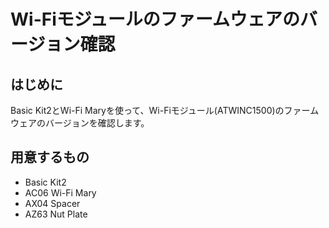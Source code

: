 # Wi-Fiモジュールのファームウェアのバージョン確認
## はじめに
Basic Kit2とWi-Fi Maryを使って、Wi-Fiモジュール(ATWINC1500)のファームウェアのバージョンを確認します。

## 用意するもの
* Basic Kit2
* AC06 Wi-Fi Mary
* AX04 Spacer
* AZ63 Nut Plate

